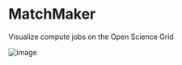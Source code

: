 # MatchMaker
Visualize compute jobs on the Open Science Grid

![image](https://user-images.githubusercontent.com/289957/222260347-14028850-20a0-4f1e-ab99-867ed43ac441.png)
